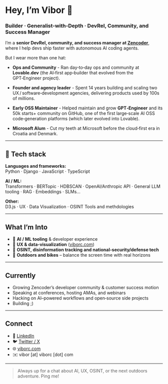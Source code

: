 # Hey, I’m Vibor 👋

### Builder · Generalist-with-Depth · DevRel, Community, and Success Manager

I’m a **senior DevRel, community, and success manager at [Zencoder](https://zencoder.ai)**, where I help devs ship faster with autonomous AI coding agents.

But I wear more than one hat:
- **Ops and Community** - Ran day‑to‑day ops and community at **Lovable.dev** (the AI‑first app‑builder that evolved from the GPT‑Engineer project).

- **Founder and agency leader** - Spent 14 years building and scaling two UX / software‑development agencies, delivering products used by 100s of millions.

- **Early OSS Maintainer** - Helped maintain and grow **GPT‑Engineer** and its 50k starts+ community on GitHub, one of the first large‑scale AI OSS code‑generation platforms (which later evolved into Lovable).

- **Microsoft Alum** - Cut my teeth at Microsoft before the cloud‑first era in Croatia and Denmark.

---

## 🚀 Tech stack

**Languages and frameworks:**  
Python · Django · JavaScript · TypeScript

**AI / ML:**  
Transformers · BERTopic · HDBSCAN · OpenAI/Anthropic API · General LLM tooling · RAG · Embeddings · SLMs... 

**Other:**  
D3.js · UX · Data Visualization · OSINT Tools and methdologies

---

## What I’m Into

- 🧠 **AI / ML tooling** & developer experience
- 🎨 **UX & data‑visualization** ([viborc.com](https://viborc.com))
- 🔎 **OSINT, disinformation tracking and national‑security/defense tech**
- 🌄 **Outdoors and bikes** – balance the screen time with real horizons

---

## Currently

- Growing Zencoder’s developer community & customer success motion
- Speaking at conferences, hosting AMAs, and webinars
- Hacking on AI–powered workflows and open‑source side projects
- Building ;)

---

## Connect

- 💼 [LinkedIn](https://www.linkedin.com/in/viborcipan)
- 🐦 [Twitter / X](https://twitter.com/viborc)
- 🌐 [viborc.com](https://viborc.com)
- ✉️ vibor [at] viborc [dot] com

---

> Always up for a chat about AI, UX, OSINT, or the next outdoors adventure. Ping me!

